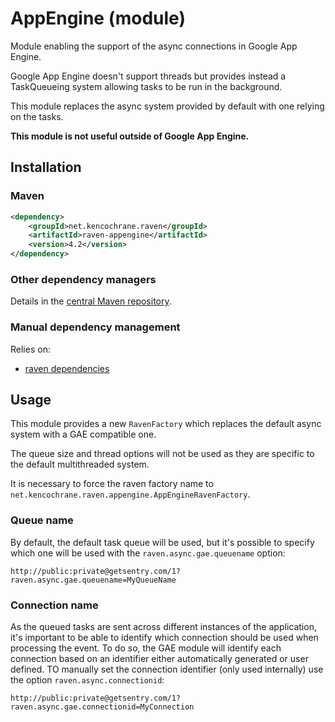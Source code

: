 # AppEngine (module)
Module enabling the support of the async connections in Google App Engine.

Google App Engine doesn't support threads but provides instead a TaskQueueing system allowing tasks to be run in the
background.

This module replaces the async system provided by default with one relying on the tasks.

__This module is not useful outside of Google App Engine.__

## Installation

### Maven
```xml
<dependency>
    <groupId>net.kencochrane.raven</groupId>
    <artifactId>raven-appengine</artifactId>
    <version>4.2</version>
</dependency>
```

### Other dependency managers
Details in the [central Maven repository](https://search.maven.org/#artifactdetails%7Cnet.kencochrane.raven%7Craven%7C4.2%7Cjar).

### Manual dependency management
Relies on:

 - [raven dependencies](../raven)

## Usage

This module provides a new `RavenFactory` which replaces the default async system with a GAE compatible one.

The queue size and thread options will not be used as they are specific to the default multithreaded system.

It is necessary to force the raven factory name to `net.kencochrane.raven.appengine.AppEngineRavenFactory`.

### Queue name

By default, the default task queue will be used, but it's possible to specify which one will be used with the
`raven.async.gae.queuename` option:

    http://public:private@getsentry.com/1?raven.async.gae.queuename=MyQueueName

### Connection name

As the queued tasks are sent across different instances of the application, it's important to be able to identify which
connection should be used when processing the event.
To do so, the GAE module will identify each connection based on an identifier either automatically generated or user defined.
TO manually set the connection identifier (only used internally) use the option `raven.async.connectionid`:

    http://public:private@getsentry.com/1?raven.async.gae.connectionid=MyConnection
